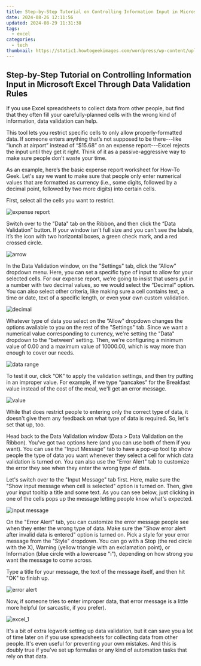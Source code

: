 ```yaml
---
title: Step-by-Step Tutorial on Controlling Information Input in Microsoft Excel Through Data Validation Rules
date: 2024-08-26 12:11:56
updated: 2024-08-29 11:31:38
tags:
  - excel
categories:
  - tech
thumbnail: https://static1.howtogeekimages.com/wordpress/wp-content/uploads/2018/04/you-dun-goofed.png
---
```


## Step-by-Step Tutorial on Controlling Information Input in Microsoft Excel Through Data Validation Rules

If you use Excel spreadsheets to collect data from other people, but find that they often fill your carefully-planned cells with the wrong kind of information, data validation can help.

 This tool lets you restrict specific cells to only allow properly-formatted data. If someone enters anything that’s not supposed to be there---like “lunch at airport” instead of “$15.68” on an expense report---Excel rejects the input until they get it right. Think of it as a passive-aggressive way to make sure people don’t waste your time.

 As an example, here’s the basic expense report worksheet for How-To Geek. Let's say we want to make sure that people only enter numerical values that are formatted as currency (i.e., some digits, followed by a decimal point, followed by two more digits) into certain cells.

 First, select all the cells you want to restrict.

![expense report](https://static1.howtogeekimages.com/wordpress/wp-content/uploads/2018/04/expense-report.png) 

 Switch over to the "Data" tab on the Ribbon, and then click the “Data Validation” button. If your window isn't full size and you can’t see the labels, it’s the icon with two horizontal boxes, a green check mark, and a red crossed circle.

![arrow](https://static1.howtogeekimages.com/wordpress/wp-content/uploads/2018/04/arrow.png) 

 In the Data Validation window, on the "Settings" tab, click the “Allow” dropdown menu. Here, you can set a specific type of input to allow for your selected cells. For our expense report, we’re going to insist that users put in a number with two decimal values, so we would select the “Decimal” option. You can also select other criteria, like making sure a cell contains text, a time or date, text of a specific length, or even your own custom validation.

![decimal](https://static1.howtogeekimages.com/wordpress/wp-content/uploads/2018/04/decimal.png) 

 Whatever type of data you select on the “Allow” dropdown changes the options available to you on the rest of the "Settings" tab. Since we want a numerical value corresponding to currency, we're setting the "Data" dropdown to the “between” setting. Then, we're configuring a minimum value of 0.00 and a maximum value of 10000.00, which is way more than enough to cover our needs.

![data range](https://static1.howtogeekimages.com/wordpress/wp-content/uploads/2018/04/data-range.png) 

 To test it our, click “OK” to apply the validation settings, and then try putting in an improper value. For example, if we type “pancakes” for the Breakfast value instead of the cost of the meal, we'll get an error message.

![value](https://static1.howtogeekimages.com/wordpress/wp-content/uploads/2018/04/value.png) 

 While that does restrict people to entering only the correct type of data, it doesn't give them any feedback on what type of data is required. So, let's set that up, too.

 Head back to the Data Validation window (Data > Data Validation on the Ribbon). You've got two options here (and you can use both of them if you want). You can use the "Input Message" tab to have a pop-up tool tip show people the type of data you want whenever they select a cell for which data validation is turned on. You can also use the "Error Alert" tab to customize the error they see when they enter the wrong type of data.

 Let's switch over to the "Input Message" tab first. Here, make sure the "Show input message when cell is selected" option is turned on. Then, give your input tooltip a title and some text. As you can see below, just clicking in one of the cells pops up the message letting people know what's expected.

![input message](https://static1.howtogeekimages.com/wordpress/wp-content/uploads/2018/04/input-message.png) 

 On the "Error Alert" tab, you can customize the error message people see when they enter the wrong type of data. Make sure the "Show error alert after invalid data is entered" option is turned on. Pick a style for your error message from the "Style" dropdown. You can go with a Stop (the red circle with the X), Warning (yellow triangle with an exclamation point), or Information (blue circle with a lowercase "i"), depending on how strong you want the message to come across.

 Type a title for your message, the text of the message itself, and then hit "OK" to finish up.

![error alert](https://static1.howtogeekimages.com/wordpress/wp-content/uploads/2018/04/error-alert.png) 

 Now, if someone tries to enter improper data, that error message is a little more helpful (or sarcastic, if you prefer).

![excel_1](https://static1.howtogeekimages.com/wordpress/wp-content/uploads/2018/04/excel_1.png) 

 It's a bit of extra legwork setting up data validation, but it can save you a lot of time later on if you use spreadsheets for collecting data from other people. It's even useful for preventing your own mistakes. And this is doubly true if you’ve set up formulas or any kind of automation tasks that rely on that data.

<ins class="adsbygoogle"
     style="display:block"
     data-ad-format="autorelaxed"
     data-ad-client="ca-pub-7571918770474297"
     data-ad-slot="1223367746"></ins>



<ins class="adsbygoogle"
     style="display:block"
     data-ad-client="ca-pub-7571918770474297"
     data-ad-slot="8358498916"
     data-ad-format="auto"
     data-full-width-responsive="true"></ins>

